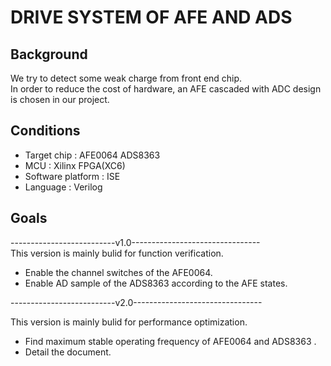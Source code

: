 # DRIVE SYSTEM OF AFE AND ADS
## Background
We try to detect some weak charge from front end chip.  
In order to reduce the cost of hardware, an AFE cascaded with ADC design is chosen in our project.

## Conditions
* Target chip 		       :	AFE0064 ADS8363  
* MCU 				: 	Xilinx FPGA(XC6)  
* Software platform 	: 	ISE  
* Language 			: 	Verilog  

## Goals
--------------------------v1.0--------------------------------  
This version is mainly bulid for function verification.  

* Enable the channel switches of the AFE0064.  
* Enable AD sample of the ADS8363 according to the AFE states.  

--------------------------v2.0--------------------------------  

This version is mainly bulid for performance optimization.  

- Find maximum stable operating frequency of AFE0064 and ADS8363 .
- Detail the document.

